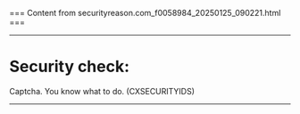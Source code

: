 === Content from securityreason.com_f0058984_20250125_090221.html ===


---

# Security check:

Captcha. You know what to do. (CXSECURITYIDS)

---


